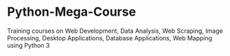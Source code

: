 # Python-Mega-Course
Training courses on Web Development, Data Analysis, Web Scraping, Image Processing, Desktop Applications, Database Applications, Web Mapping using Python 3
